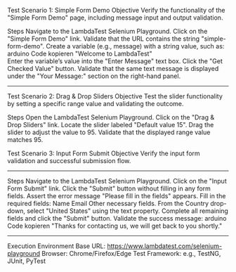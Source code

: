 Test Scenario 1: Simple Form Demo
Objective
Verify the functionality of the "Simple Form Demo" page, including message input and output validation.

Steps
Navigate to the LambdaTest Selenium Playground.
Click on the "Simple Form Demo" link.
Validate that the URL contains the string "simple-form-demo".
Create a variable (e.g., message) with a string value, such as:
arduino
Code kopieren
"Welcome to LambdaTest"  
Enter the variable’s value into the "Enter Message" text box.
Click the "Get Checked Value" button.
Validate that the same text message is displayed under the "Your Message:" section on the right-hand panel.

*********************************************************************************************************************************

Test Scenario 2: Drag & Drop Sliders
Objective
Test the slider functionality by setting a specific range value and validating the outcome.

Steps
Open the LambdaTest Selenium Playground.
Click on the "Drag & Drop Sliders" link.
Locate the slider labeled "Default value 15".
Drag the slider to adjust the value to 95.
Validate that the displayed range value matches 95.

Test Scenario 3: Input Form Submit
Objective
Verify the input form validation and successful submission flow.

*********************************************************************************************************************************

Steps
Navigate to the LambdaTest Selenium Playground.
Click on the "Input Form Submit" link.
Click the "Submit" button without filling in any form fields.
Assert the error message "Please fill in the fields" appears.
Fill in the required fields:
Name
Email
Other necessary fields.
From the Country drop-down, select "United States" using the text property.
Complete all remaining fields and click the "Submit" button.
Validate the success message:
arduino
Code kopieren
"Thanks for contacting us, we will get back to you shortly."  

*********************************************************************************************************************************


Execution Environment
Base URL: https://www.lambdatest.com/selenium-playground
Browser: Chrome/Firefox/Edge
Test Framework: e.g., TestNG, JUnit, PyTest

